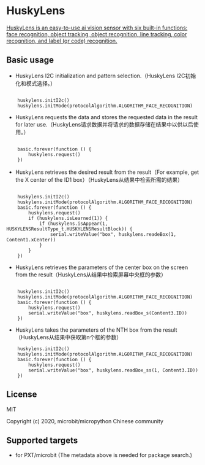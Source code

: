 # HuskyLens

[HuskyLens is an easy-to-use ai vision sensor with six built-in functions: face recognition, object tracking, object recognition, line tracking, color recognition, and label (qr code) recognition.](https://www.dfrobot.com.cn/goods-2050.html)

## Basic usage

* HuskyLens I2C initialization and pattern selection.（HuskyLens I2C初始化和模式选择。）

```blocks

    huskylens.initI2c()
    huskylens.initMode(protocolAlgorithm.ALGORITHM_FACE_RECOGNITION)

```

* HuskyLens requests the data and stores the requested data in the result for later use.（HuskyLens请求数据并将请求的数据存储在结果中以供以后使用。）

```blocks

    basic.forever(function () {
        huskylens.request()
    })

```

* HuskyLens retrieves the desired result from the result（For example, get the X center of the ID1 box）（HuskyLens从结果中检索所需的结果）

```blocks

    huskylens.initI2c()
    huskylens.initMode(protocolAlgorithm.ALGORITHM_FACE_RECOGNITION)
    basic.forever(function () {
        huskylens.request()
        if (huskylens.isLearned(1)) {
            if (huskylens.isAppear(1, HUSKYLENSResultType_t.HUSKYLENSResultBlock)) {
                serial.writeValue("box", huskylens.readeBox(1, Content1.xCenter))
            }
        }
    })

```

* HuskyLens retrieves the parameters of the center box on the screen from the result（HuskyLens从结果中检索屏幕中央框的参数）

```blocks

    huskylens.initI2c()
    huskylens.initMode(protocolAlgorithm.ALGORITHM_FACE_RECOGNITION)
    basic.forever(function () {
        huskylens.request()
        serial.writeValue("box", huskylens.readBox_s(Content3.ID))
    })

```

* HuskyLens takes the parameters of the NTH box from the result（HuskyLens从结果中获取第n个框的参数）

```blocks
    huskylens.initI2c()
    huskylens.initMode(protocolAlgorithm.ALGORITHM_FACE_RECOGNITION)
    basic.forever(function () {
        huskylens.request()
        serial.writeValue("box", huskylens.readBox_ss(1, Content3.ID))
    })

```
## License

MIT

Copyright (c) 2020, microbit/micropython Chinese community  

## Supported targets

* for PXT/microbit
(The metadata above is needed for package search.)
